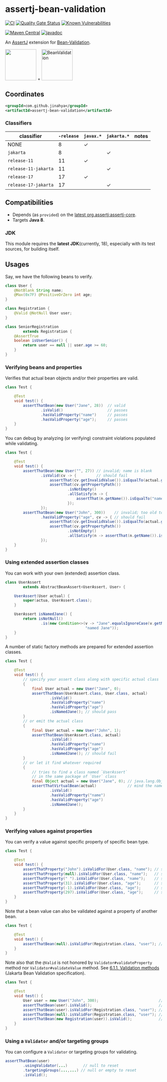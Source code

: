 # assertj-bean-validation

[![CI](https://github.com/jinahya/assertj-bean-validation/actions/workflows/maven.yml/badge.svg)](https://github.com/jinahya/assertj-bean-validation/actions/workflows/maven.yml)
[![Quality Gate Status](https://sonarcloud.io/api/project_badges/measure?project=jinahya_assertj-bean-validation&metric=alert_status)](https://sonarcloud.io/dashboard?id=jinahya_assertj-bean-validation)
[![Known Vulnerabilities](https://snyk.io/test/github/jinahya/assertj-bean-validation/badge.svg)](https://snyk.io/test/github/jinahya/assertj-bean-validation)

[![Maven Central](https://img.shields.io/maven-central/v/com.github.jinahya/assertj-bean-validation?label=maven-central)](https://search.maven.org/artifact/com.github.jinahya/assertj-bean-validation)
[![javadoc](https://javadoc.io/badge2/com.github.jinahya/assertj-bean-validation-javax/javadoc.svg?label=javadoc.io)](https://javadoc.io/doc/com.github.jinahya/assertj-bean-validation)

An [AssertJ](https://joel-costigliola.github.io/assertj/) extension for [Bean-Validation](https://beanvalidation.org/).

<img src="https://raw.githubusercontent.com/joel-costigliola/assertj/gh-pages/favicon.png" height="100"/> + 
<img src="https://beanvalidation.org/logo/logo.svg" height="100" alt="BeanValidation"/>

## Coordinates

```xml
<groupId>com.github.jinahya</groupId>
<artifactId>assertj-bean-validation</artifactId>
```

### Classifiers

classifier           | `-release` | `javax.*` | `jakarta.*` |notes
---------------------|------------|-----------|-------------|-----
NONE                 | 8          | ✓         |             |
`jakarta`            | 8          |           | ✓           |
`release-11`         | 11         | ✓         |             |
`release-11-jakarta` | 11         |           | ✓           |
`release-17`         | 17         | ✓         |             |
`release-17-jakarta` | 17         |           | ✓           |

## Compatibilities

* Depends (as `provided`) on
  the [latest org.assertj:assertj-core](https://javadoc.io/doc/org.assertj/assertj-core/latest/index.html).
* Targets **Java 8**.

### JDK

This module requires the **latest JDK**(currently, 18), especially with its test sources, for building itself.

## Usages

Say, we have the following beans to verify.

```java
class User {
    @NotBlank String name;
    @Max(0x7F) @PositiveOrZero int age;
}

class Registration {
    @Valid @NotNull User user;
}

class SeniorRegistration
        extends Registration {
    @AssertTrue
    boolean isUserSenior() {
        return user == null || user.age >= 60;
    }
}
```

### Verifying beans and properties

Verifies that actual bean objects and/or their properties are valid.

```java
class Test {

    @Test
    void test() {
        assertThatBean(new User("Jane", 28))  // valid
                .isValid()                    // passes
                .hasValidProperty("name")     // passes
                .hasValidProperty("age");     // passes
    }
}
```

You can debug by analyzing (or verifying) constraint violations populated while validating.

```java
class Test {

    @Test
    void test() {
        assertThatBean(new User("", 27)) // invalid; name is blank
                .isValid(cv -> {         // should fail
                    assertThat(cv.getInvalidValue()).isEqualTo(actual.getName());
                    assertThat(cv.getPropertyPath())
                            .isNotEmpty()
                            .allSatisfy(n -> {
                                assertThat(n.getName()).isEqualTo("name");
                            });
                });
        assertThatBean(new User("John", 300))    // invalid; too old to be true
                .hasValidProperty("age", cv -> { // should fail
                    assertThat(cv.getInvalidValue()).isEqualTo(actual.getAge());
                    assertThat(cv.getPropertyPath())
                            .isNotEmpty()
                            .allSatisfy(n -> assertThat(n.getName()).isEqualTo("age"));
                });
    }
}
```

### Using extended assertion classes

You can work with your own (extended) assertion class.

```java
class UserAssert
        extends AbstractBeanAssert<UserAssert, User> {

    UserAssert(User actual) {
        super(actua, UserAssert.class);
    }

    UserAssert isNamedJane() {
        return isNotNull()
                .is(new Condition<>(v -> "Jane".equalsIgnoreCase(v.getName()),
                                    "named Jane"));
    }
}
```

A number of static factory methods are prepared for extended assertion classes.

```java
class Test {

    @Test
    void test() {
        // specify your assert class along with specific actual class
        {
            final User actual = new User("Jane", 0);
            assertThatBean(UserAssert.class, User.class, actual)
                    .isValid()
                    .hasValidProperty("name")
                    .hasValidProperty("age")
                    .isNamedJane(); // should pass
        }
        // or emit the actual class
        {
            final User actual = new User("John", 1);
            assertThatBean(UserAssert.class, actual)
                    .isValid()
                    .hasValidProperty("name")
                    .hasValidProperty("age")
                    .isNamedJane(); // should fail
        }
        // or let it find whatever required
        {
            // tries to find a class named `UserAssert`
            // in the same package of `User` class
            final Object actual = new User("Jane", 0); // java.lang.Object
            assertThatVirtualBean(actual)              // mind the name of the method
                    .isValid()
                    .hasValidProperty("name")
                    .hasValidProperty("age")
                    .isNamedJane();
        }
    }
}
```

### Verifying values against properties

You can verify a value against specific property of specific bean type.

```java
class Test {

    @Test
    void test() {
        assertThatProperty("John").isValidFor(User.class, "name"); // should pass
        assertThatProperty(null).isValidFor(User.class, "name");   // should fail; @NotBlank
        assertThatProperty(" ").isValidFor(User.class, "name");    // should fail; @NotBlank
        assertThatProperty(31).isValidFor(User.class, "age");      // should pass
        assertThatProperty(-1).isValidFor(User.class, "age");      // should fail; @Min(0x00)
        assertThatProperty(297).isValidFor(User.class, "age");     // should fail; @Max(0x80)
    }
}
```

Note that a bean value can also be validated against a property of another bean.

```java
class Test {

    @Test
    void test() {
        assertThatBean(null).isValidFor(Registration.class, "user"); // should fail; @NotNull
    }
}
```

Note also that the `@Valid` is not honored by `Validator#validateProperty` method nor `Validator#validateValue` method.
See [6.1.1. Validation methods] (Jakarta Bean Validation specification).

```java
class Test {

    @Test
    void test() {
        User user = new User("John", 300);                           // not valid, obviously
        assertThatBean(user).isValid();                              // so does fail
        assertThatBean(user).isValidFor(Registration.class, "user"); // DOES NOT FAIL!
        assertThatBean(null).isValidFor(Registration.class, "user"); // while fails
        assertThatBean(new Registration(user)).isValid();            // fails, after ...
    }
}
```

### Using a `Validator` and/or targeting groups

You can configure a `Validator` or targeting groups for validating.

```java
assertThatBean(user)
        .usingValidator(...)       // null to reset
        .targetingGroups(...,...) // null or empty to reset
        .isValid();
```

[6.1.1. Validation methods]: https://jakarta.ee/specifications/bean-validation/3.0/jakarta-bean-validation-spec-3.0.html#validationapi-validatorapi-validationmethods
